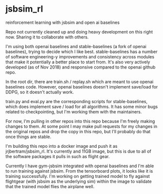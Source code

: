 # jsbsim_rl
reinforcement learning with jsbsim and open ai baselines

Repo not currently cleaned up and doing heavy development on this right now.  Sharing it to collaborate with others.

I'm using both openai baselines and stable-baselines (a fork of openai baselines), trying to
decide which I like best.  stable-baselines has a number of software engineering-y improvements
and consistency across modules that make it potentially a better place to start from.  It's
also very actively developed (as of Nov 2018) and responsive compared to the openai github
repo.

In the root dir, there are train.sh / replay.sh which are meant to use openai baselines code.
However, openai baselines doesn't implement save/load for DDPG, so it doesn't actually work.

train.py and eval.py are the corresponding scripts for stable-baselines, which does implement
save / load for all algorithms.  It has some minor bugs related to checkpointing, but
I'm working them with the maintainers.

For now, I'm pulling in other repos into this repo because I'm freely making changes to them.
At some point I may make pull requests for my changes in the original repos and drop the
copy in this repo, but I'll probably do that once things are stable.

I'm building this repo into a docker image and push it as jrjbertram/jsbsim_rl.  It's currently
and 11GB image, but this is due to all of the software packages it pulls in such as flight gear.

Currently I have gym-jsbsim integrated with openai baselines and I'm able to run training against
jsbsim.  From the tensorboard plots, it looks like it is training successfully.  I'm working on
getting trained model to fly against flightgear (with jsbsim as the underlying sim) within
the image to validate that the trained model flies the airplane well.
